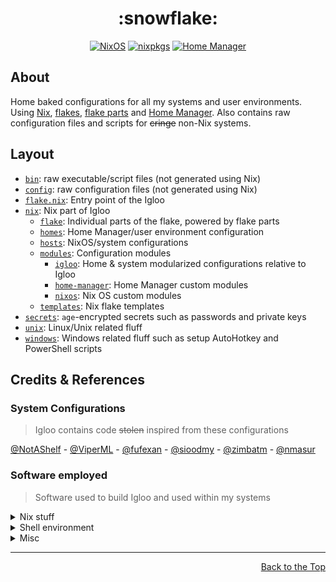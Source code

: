 <!-- markdownlint-disable -->
<!-- editorconfig-checker-disable -->

<h1 align="center">:snowflake:</h1>

<p align="center">
  <a href="https://nixos.wiki/wiki/NixOS"
    ><img
      src="https://img.shields.io/badge/NixOS-24.05-5277c3?logo=nixos&logoColor=white"
      alt="NixOS"
  /></a>
  <a href="https://github.com/NixOS/nixpkgs"
    ><img
      src="https://img.shields.io/badge/nixpkgs-unstable-5277c3?logo=nixos&logoColor=white"
      alt="nixpkgs"
  /></a>
  <a href="https://nixos.wiki/wiki/Home_Manager"
    ><img
      src="https://img.shields.io/badge/Home%20Manager-24.05-5277c3?logo=nixos&logoColor=white"
      alt="Home Manager"
  /></a>
</p>

<!-- editorconfig-checker-enable -->

## About

Home baked configurations for all my systems and user environments.
Using [Nix], [flakes], [flake parts] and [Home Manager].
Also contains raw configuration files and scripts for ~~cringe~~ non-Nix systems.

[Nix]: https://nixos.org
[flakes]: https://nixos.wiki/wiki/Flakes
[flake parts]: https://github.com/hercules-ci/flake-parts
[Home Manager]: https://github.com/nix-community/home-manager

## Layout

- [`bin`](../bin): raw executable/script files (not generated using Nix)
- [`config`](../config): raw configuration files (not generated using Nix)
- [`flake.nix`](../flake.nix): Entry point of the Igloo
- [`nix`](../nix): Nix part of Igloo
  - [`flake`](../flake): Individual parts of the flake, powered by flake parts
  - [`homes`](../homes): Home Manager/user environment configuration
  - [`hosts`](../hosts): NixOS/system configurations
  - [`modules`](../modules): Configuration modules
    - [`igloo`](../modules/igloo): Home & system modularized configurations relative to Igloo
    - [`home-manager`](../modules/home-manager): Home Manager custom modules
    - [`nixos`](../modules/nixos): Nix OS custom modules
  - [`templates`](../templates): Nix flake templates
- [`secrets`](../secrets): `age`-encrypted secrets such as passwords and private keys
- [`unix`](../unix): Linux/Unix related fluff
- [`windows`](../windows): Windows related fluff
  such as setup AutoHotkey and PowerShell scripts

## Credits & References

### System Configurations

> Igloo contains code ~~stolen~~ inspired from these configurations

<!-- LTeX: enabled=false -->

[@NotAShelf](https://github.com/NotAShelf/nyx) -
[@ViperML](https://github.com/viperML/dotfiles) -
[@fufexan](https://github.com/fufexan/dotfiles) -
[@sioodmy](https://github.com/sioodmy/dotfiles) -
[@zimbatm](https://github.com/zimbatm/home) -
[@nmasur](https://github.com/nmasur/dotfiles)

<!-- LTeX: enabled=true -->

### Software employed

> Software used to build Igloo and used within my systems

<details><summary>Nix stuff</summary>

- [Nix Flakes](https://nixos.wiki/wiki/Flakes)
  to structure the configurations
- [Flake Parts](https://github.com/hercules-ci/flake-parts)
  to modularize even more the flake structure
- [Home Manager](https://github.com/nix-community/home-manager)
  to manage the user environment
- [`pre-commit-hooks.nix`](https://github.com/cachix/pre-commit-hooks.nix)
  to integrate [pre-commit](https://pre-commit.com) hooks in the Nix flake
- [NixOS on WSL](https://github.com/nix-community/NixOS-WSL)
  for running NixOS on WSL
- [comma](https://github.com/nix-community/comma)
  and [`nix-index` database](https://github.com/nix-community/nix-index-database)
  to run software without installing it
- ~~[NixVim](https://github.com/nix-community/nixvim)
  to configure Neovim using Nix~~
- [NixNeovimPlugins](https://github.com/nixneovim/nixneovimplugins)
  to use Neovim plugins not available yet in `nixpkgs`
- [NixOS Visual Studio Code `server-env-setup`](https://github.com/sonowz/vscode-remote-wsl-nixos)
  to connect to VS Code server running inside NixOS-WSL
- [`agenix`](https://github.com/ryantm/agenix)
  from managing `age`-encrypted secrets from NixOS and Home Manager

</details>

<details><summary>Shell environment</summary>

- [direnv](https://direnv.net)
  for loading/deloading development environments depending on the current directory
- [Starship](https://starship.rs)
  because having a beautiful prompt is vital
- [fzf](https://github.com/junegunn/fzf)
  because fuzzy finders change your life
- [zoxide](https://github.com/ajeetdsouza/zoxide)
  because `cd`-ing is boring and `z` is a fast boy
- [pet](https://github.com/knqyf263/pet)
  to remember the juiciest commands
- [Atuin](https://atuin.sh)
  to have a shell history on steroids

</details>

<details><summary>Misc</summary>

- [Sourcegraph](https://sourcegraph.com)
  to scavenge the entire web for Nix snippets using `file:\.nix <query>`

</details>
<!-- markdownlint-disable -->
<!-- editorconfig-checker-disable -->

---

<div align="right">
  <a href="#readme">Back to the Top</a>
</div>
